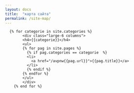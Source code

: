 ```yaml
---
layout: docs
title:  "карта сайта"
permalink: /site-map/
---
```

      {% for categorie in site.categories %}
            <div class="large-6 columns">
            <h4>{{categorie}}</h4>
            <ul>
            {% for pag in site.pages %}
              {% if pag.categories == categorie  %}
              <li>
                <a href="/avpnw{{pag.url}}">{{pag.title}}</a>
              </li>
              {% endif %}
            {% endfor %}  
            </ul>
            </div>
        {% end for %}
